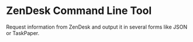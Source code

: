 # ZenDesk Command Line Tool

Request information from ZenDesk and output it in several forms like JSON or TaskPaper.
